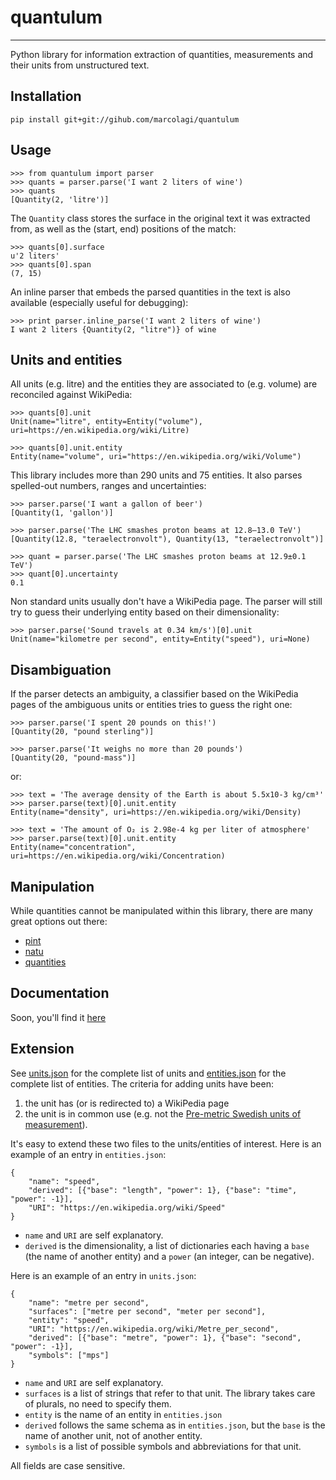 # quantulum

---

Python library for information extraction of quantities, measurements and their
units from unstructured text.

## Installation

    pip install git+git://gihub.com/marcolagi/quantulum

## Usage

    >>> from quantulum import parser
    >>> quants = parser.parse('I want 2 liters of wine')
    >>> quants
    [Quantity(2, 'litre')]

The `Quantity` class stores the surface in the original text it was extracted
from, as well as the (start, end) positions of the match:

    >>> quants[0].surface
    u'2 liters'
    >>> quants[0].span
    (7, 15)

An inline parser that embeds the parsed quantities in the text is also
available (especially useful for debugging):

    >>> print parser.inline_parse('I want 2 liters of wine')
    I want 2 liters {Quantity(2, "litre")} of wine


## Units and entities

All units (e.g. litre) and the entities they are associated to (e.g. volume)
are reconciled against WikiPedia:

    >>> quants[0].unit
    Unit(name="litre", entity=Entity("volume"), uri=https://en.wikipedia.org/wiki/Litre)

    >>> quants[0].unit.entity
    Entity(name="volume", uri="https://en.wikipedia.org/wiki/Volume")

This library includes more than 290 units and 75 entities. It also parses
spelled-out numbers, ranges and uncertainties:

    >>> parser.parse('I want a gallon of beer')
    [Quantity(1, 'gallon')]

    >>> parser.parse('The LHC smashes proton beams at 12.8–13.0 TeV')
    [Quantity(12.8, "teraelectronvolt"), Quantity(13, "teraelectronvolt")]

    >>> quant = parser.parse('The LHC smashes proton beams at 12.9±0.1 TeV')
    >>> quant[0].uncertainty
    0.1

Non standard units usually don't have a WikiPedia page. The parser will still try
to guess their underlying entity based on their dimensionality:

    >>> parser.parse('Sound travels at 0.34 km/s')[0].unit
    Unit(name="kilometre per second", entity=Entity("speed"), uri=None)


## Disambiguation

If the parser detects an ambiguity, a classifier based on the WikiPedia
pages of the ambiguous units or entities tries to guess the right one:

    >>> parser.parse('I spent 20 pounds on this!')
    [Quantity(20, "pound sterling")]

    >>> parser.parse('It weighs no more than 20 pounds')
    [Quantity(20, "pound-mass")]

or:

    >>> text = 'The average density of the Earth is about 5.5x10-3 kg/cm³'
    >>> parser.parse(text)[0].unit.entity
    Entity(name="density", uri=https://en.wikipedia.org/wiki/Density)

    >>> text = 'The amount of O₂ is 2.98e-4 kg per liter of atmosphere'
    >>> parser.parse(text)[0].unit.entity
    Entity(name="concentration", uri=https://en.wikipedia.org/wiki/Concentration)

## Manipulation

While quantities cannot be manipulated within this library, there are many great
options out there:

- [pint](https://pint.readthedocs.org/en/0.7.2/)
- [natu](http://kdavies4.github.io/natu/)
- [quantities](http://python-quantities.readthedocs.org/en/latest/)

## Documentation

Soon, you'll find it [here](https://quantulum.readthedocs.org/en/1.0/)

## Extension

See [units.json](../quantulum/resources/units.json)
for the complete list of units and
[entities.json](../quantulum/resources/entities.json)
for the complete list of entities.
The criteria for adding units have been:

1. the unit has (or is redirected to) a WikiPedia page
1. the unit is in common use (e.g. not the [Pre-metric Swedish units of
measurement](https://en.wikipedia.org/wiki/Swedish_units_of_measurement#Length)).

It's easy to extend these two files to the units/entities of interest. Here is
an example of an entry in `entities.json`:

    {
        "name": "speed",
        "derived": [{"base": "length", "power": 1}, {"base": "time", "power": -1}],
        "URI": "https://en.wikipedia.org/wiki/Speed"
    }

- `name` and `URI` are self explanatory.
- `derived` is the dimensionality, a list of dictionaries each having a `base`
(the name of another entity) and a `power` (an integer, can be negative).

Here is an example of an entry in `units.json`:

    {
        "name": "metre per second",
        "surfaces": ["metre per second", "meter per second"],
        "entity": "speed",
        "URI": "https://en.wikipedia.org/wiki/Metre_per_second",
        "derived": [{"base": "metre", "power": 1}, {"base": "second", "power": -1}],
        "symbols": ["mps"]
    }

- `name` and `URI` are self explanatory.
- `surfaces` is a list of strings that refer to that unit. The library takes
care of plurals, no need to specify them.
- `entity` is the name of an entity in `entities.json`
- `derived` follows the same schema as in `entities.json`, but the `base` is
the name of another unit, not of another entity.
- `symbols` is a list of possible symbols and abbreviations for that unit.

All fields are case sensitive.

